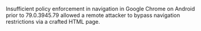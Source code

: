 Insufficient policy enforcement in navigation in Google Chrome on Android prior to 79.0.3945.79 allowed a remote attacker to bypass navigation restrictions via a crafted HTML page.